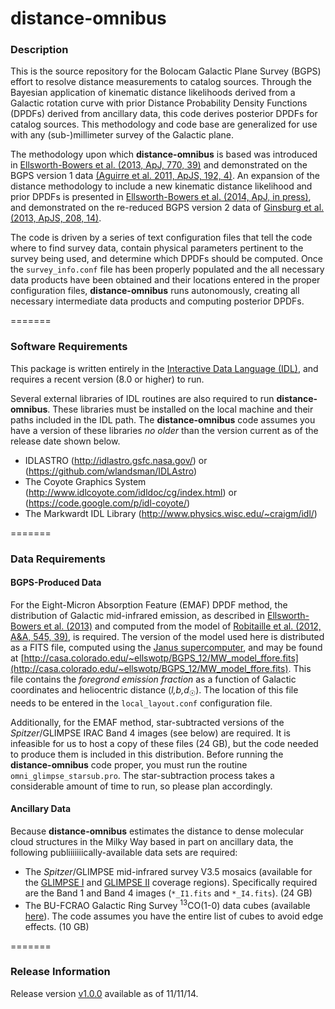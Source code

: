 distance-omnibus
================

### Description

This is the source repository for the Bolocam Galactic Plane Survey (BGPS) effort to resolve distance measurements to catalog sources. Through the Bayesian application of kinematic distance likelihoods derived from a Galactic rotation curve with prior Distance Probability Density Functions (DPDFs) derived from ancillary data, this code derives posterior DPDFs for catalog sources. This methodology and code base are generalized for use with any (sub-)millimeter survey of the Galactic plane. 

The methodology upon which **distance-omnibus** is based was introduced in [Ellsworth-Bowers et al. (2013, ApJ, 770, 39)](http://adsabs.harvard.edu/abs/2013ApJ...770...39E) and demonstrated on the BGPS version 1 data [(Aguirre et al. 2011, ApJS, 192, 4)](http://adsabs.harvard.edu/abs/2011ApJS..192....4A).  An expansion of the distance methodology to include a new kinematic distance likelihood and prior DPDFs is presented in [Ellsworth-Bowers et al. (2014, ApJ, in press)](http://casa.colorado.edu/~ellswotp/BGPS_12/bgps12.pdf), and demonstrated on the re-reduced BGPS version 2 data of [Ginsburg et al. (2013, ApJS, 208, 14)](http://adsabs.harvard.edu/abs/2013ApJS..208...14G).

The code is driven by a series of text configuration files that tell the code where to find survey data, contain physical parameters pertinent to the survey being used, and determine which DPDFs should be computed.  Once the `survey_info.conf` file has been properly populated and the all necessary data products have been obtained and their locations entered in the proper configuration files,  **distance-omnibus** runs autonomously, creating all necessary intermediate data products and computing posterior DPDFs.


=======
### Software Requirements

This package is written entirely in the [Interactive Data Language (IDL)](http://www.exelisvis.com/ProductsServices/IDL.aspx), and requires a recent version (8.0 or higher) to run.

Several external libraries of IDL routines are also required to run **distance-omnibus**.  These libraries must be installed on the local machine and their paths included in the IDL path.  The **distance-omnibus** code assumes you have a version of these libraries *no older* than the version current as of the release date shown below.
   * IDLASTRO (http://idlastro.gsfc.nasa.gov/) or (https://github.com/wlandsman/IDLAstro)
   * The Coyote Graphics System (http://www.idlcoyote.com/idldoc/cg/index.html) or (https://code.google.com/p/idl-coyote/)
   * The Markwardt IDL Library (http://www.physics.wisc.edu/~craigm/idl/)


=======
### Data Requirements

#### BGPS-Produced Data 

For the Eight-Micron Absorption Feature (EMAF) DPDF method, the distribution of Galactic mid-infrared emission, as described in [Ellsworth-Bowers et al. (2013)](http://adsabs.harvard.edu/abs/2013ApJ...770...39E) and computed from the model of  [Robitaille et al. (2012, A&A, 545, 39)](http://adsabs.harvard.edu/abs/2012A%26A...545A..39R), is required.  The version of the model used here is distributed as a FITS file, computed using the [Janus supercomputer](https://www.rc.colorado.edu/services/compute/janus), and may be found at [http://casa.colorado.edu/~ellswotp/BGPS_12/MW_model_ffore.fits](http://casa.colorado.edu/~ellswotp/BGPS_12/MW_model_ffore.fits).  This file contains the *foregrond emission fraction* as a function of Galactic coordinates and heliocentric distance (*l,b,d*<sub>&#9737;</sub>).  The location of this file needs to be entered in the `local_layout.conf` configuration file.

Additionally, for the EMAF method, star-subtracted versions of the *Spitzer*/GLIMPSE IRAC Band 4 images (see below) are required.  It is infeasible for us to host a copy of these files (24 GB), but the code needed to produce them is included in this distribution.  Before running the **distance-omnibus** code proper, you must run the routine `omni_glimpse_starsub.pro`.  The star-subtraction process takes a considerable amount of time to run, so please plan accordingly.



#### Ancillary Data 

Because **distance-omnibus** estimates the distance to dense molecular cloud structures in the Milky Way based in part on ancillary data, the following publiiiiiiically-available data sets are required:
* The *Spitzer*/GLIMPSE mid-infrared survey V3.5 mosaics (available for the [GLIMPSE I](http://irsa.ipac.caltech.edu/data/SPITZER/GLIMPSE/images/I/1.2_mosaics_v3.5/) and [GLIMPSE II](http://irsa.ipac.caltech.edu/data/SPITZER/GLIMPSE/images/II/1.2_mosaics_v3.5/) coverage regions).  Specifically required are the Band 1 and Band 4 images (`*_I1.fits` and `*_I4.fits`).  (24 GB)
* The BU-FCRAO Galactic Ring Survey <sup>13</sup>CO(1-0) data cubes (available [here](http://grunt.bu.edu/grs-stitch/download-all.php)).  The code assumes you have the entire list of cubes to avoid edge effects.  (10 GB)


=======
### Release Information

Release version [v1.0.0](https://github.com/BGPS/distance-omnibus/archive/v1.0.0.tar.gz) available as of 11/11/14.
